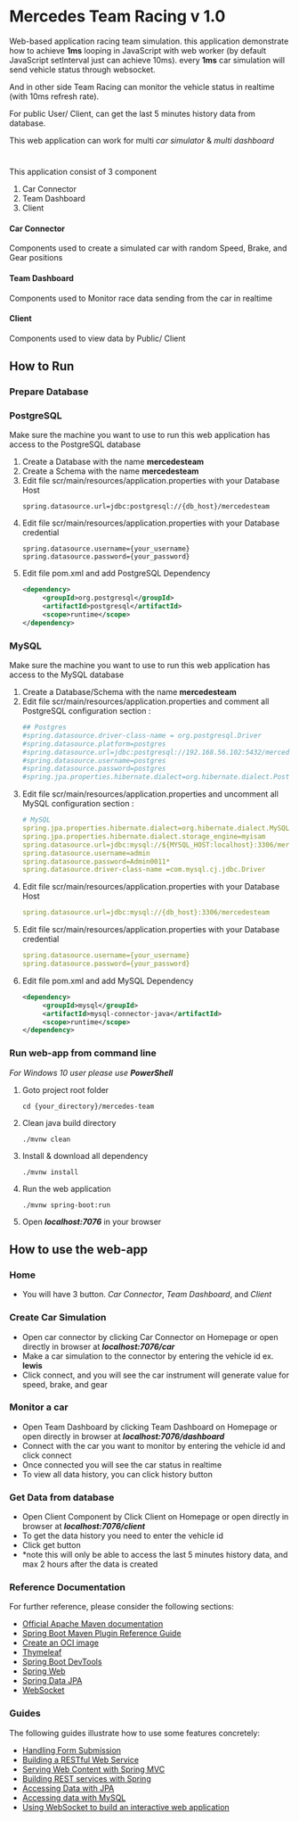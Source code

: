 # Mercedes Team Racing v 1.0

Web-based application racing team simulation. 
this application demonstrate how to achieve **1ms** looping in JavaScript with web worker
(by default JavaScript setInterval just can achieve 10ms). every **1ms** car simulation will send vehicle status through websocket.

And in other side Team Racing can monitor the vehicle status in realtime (with 10ms refresh rate).

For public User/ Client, can get the last 5 minutes history data from database.

This web application can work for multi *car simulator* & *multi dashboard*

# 

This application consist of 3 component
1. Car Connector
2. Team Dashboard
3. Client

#### Car Connector
Components used to create a simulated car with random Speed, Brake, and Gear positions

#### Team Dashboard
Components used to Monitor race data sending from the car in realtime

#### Client
Components used to view data by Public/ Client

## How to Run

### Prepare Database

### PostgreSQL
Make sure the machine you want to use to run this web application has access to the PostgreSQL database
1. Create a Database with the name **mercedesteam**
2. Create a Schema with the name **mercedesteam**
3. Edit file scr/main/resources/application.properties with your Database Host
   ```
   spring.datasource.url=jdbc:postgresql://{db_host}/mercedesteam
   ```
4. Edit file scr/main/resources/application.properties with your Database credential
   ```text
   spring.datasource.username={your_username}
   spring.datasource.password={your_password}
   ``` 
5. Edit file pom.xml and add PostgreSQL Dependency
   ```xml
   <dependency>
        <groupId>org.postgresql</groupId>
        <artifactId>postgresql</artifactId>
        <scope>runtime</scope>
   </dependency>
   ```

### MySQL
Make sure the machine you want to use to run this web application has access to the MySQL database
1. Create a Database/Schema with the name **mercedesteam**
2. Edit file scr/main/resources/application.properties and comment all PostgreSQL configuration section :
   ```yaml
   ## Postgres
   #spring.datasource.driver-class-name = org.postgresql.Driver
   #spring.datasource.platform=postgres
   #spring.datasource.url=jdbc:postgresql://192.168.56.102:5432/mercedesteam
   #spring.datasource.username=postgres
   #spring.datasource.password=postgres
   #spring.jpa.properties.hibernate.dialect=org.hibernate.dialect.PostgreSQL10Dialect
   ```
3. Edit file scr/main/resources/application.properties and uncomment all MySQL configuration section :
   ```yaml
   # MySQL
   spring.jpa.properties.hibernate.dialect=org.hibernate.dialect.MySQL5Dialect
   spring.jpa.properties.hibernate.dialect.storage_engine=myisam
   spring.datasource.url=jdbc:mysql://${MYSQL_HOST:localhost}:3306/mercedesteam
   spring.datasource.username=admin
   spring.datasource.password=Admin0011*
   spring.datasource.driver-class-name =com.mysql.cj.jdbc.Driver
   ```
4. Edit file scr/main/resources/application.properties with your Database Host
   ```yaml
   spring.datasource.url=jdbc:mysql://{db_host}:3306/mercedesteam
   ```
5. Edit file scr/main/resources/application.properties with your Database credential
   ```yaml
   spring.datasource.username={your_username}
   spring.datasource.password={your_password}
   ``` 
6. Edit file pom.xml and add MySQL Dependency
   ```xml
   <dependency>
        <groupId>mysql</groupId>
        <artifactId>mysql-connector-java</artifactId>
        <scope>runtime</scope>
   </dependency>
   ```

### Run web-app from command line
*For Windows 10 user please use **PowerShell***

1. Goto project root folder
   ```text
   cd {your_directory}/mercedes-team
   ```
2. Clean java build directory
   ```text
   ./mvnw clean
   ```
3. Install & download all dependency
   ```text
   ./mvnw install
   ```
4. Run the web application
   ```text
   ./mvnw spring-boot:run
   ```
5. Open ***localhost:7076*** in your browser

## How to use the web-app
### Home
- You will have 3 button. *Car Connector*, *Team Dashboard*, and *Client*

### Create Car Simulation
- Open car connector by clicking Car Connector on Homepage or open directly in browser at ***localhost:7076/car***
- Make a car simulation to the connector by entering the vehicle id ex. **lewis**
- Click connect, and you will see the car instrument will generate value for speed, brake, and gear

### Monitor a car
- Open Team Dashboard by clicking Team Dashboard on Homepage or open directly in browser at ***localhost:7076/dashboard***
- Connect with the car you want to monitor by entering the vehicle id and click connect
- Once connected you will see the car status in realtime
- To view all data history, you can click history button

### Get Data from database
- Open Client Component by Click Client on Homepage or open directly in browser at ***localhost:7076/client***
- To get the data history you need to enter the vehicle id
- Click get button
- *note this will only be able to access the last 5 minutes history data, and max 2 hours after the data is created


### Reference Documentation
For further reference, please consider the following sections:

* [Official Apache Maven documentation](https://maven.apache.org/guides/index.html)
* [Spring Boot Maven Plugin Reference Guide](https://docs.spring.io/spring-boot/docs/2.7.0/maven-plugin/reference/html/)
* [Create an OCI image](https://docs.spring.io/spring-boot/docs/2.7.0/maven-plugin/reference/html/#build-image)
* [Thymeleaf](https://docs.spring.io/spring-boot/docs/2.7.0/reference/htmlsingle/#boot-features-spring-mvc-template-engines)
* [Spring Boot DevTools](https://docs.spring.io/spring-boot/docs/2.7.0/reference/htmlsingle/#using-boot-devtools)
* [Spring Web](https://docs.spring.io/spring-boot/docs/2.7.0/reference/htmlsingle/#boot-features-developing-web-applications)
* [Spring Data JPA](https://docs.spring.io/spring-boot/docs/2.7.0/reference/htmlsingle/#boot-features-jpa-and-spring-data)
* [WebSocket](https://docs.spring.io/spring-boot/docs/2.7.0/reference/htmlsingle/#boot-features-websockets)

### Guides
The following guides illustrate how to use some features concretely:

* [Handling Form Submission](https://spring.io/guides/gs/handling-form-submission/)
* [Building a RESTful Web Service](https://spring.io/guides/gs/rest-service/)
* [Serving Web Content with Spring MVC](https://spring.io/guides/gs/serving-web-content/)
* [Building REST services with Spring](https://spring.io/guides/tutorials/bookmarks/)
* [Accessing Data with JPA](https://spring.io/guides/gs/accessing-data-jpa/)
* [Accessing data with MySQL](https://spring.io/guides/gs/accessing-data-mysql/)
* [Using WebSocket to build an interactive web application](https://spring.io/guides/gs/messaging-stomp-websocket/)

